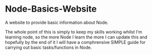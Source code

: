 # Node-Basics-Website
A website to provide basic information about Node.

The whole point of this is simply to keep my skills working whilst I'm learning node, so the more Node I learn the more I can update this and hopefully by the end of it I will have a comphrensive SIMPLE guide for carrying out basic tasks/functions in Node.

